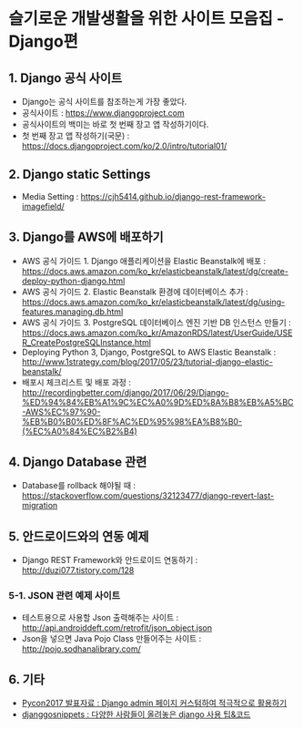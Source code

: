 # 슬기로운 개발생활을 위한 사이트 모음집 - Django편

## 1. Django 공식 사이트
 - Django는 공식 사이트를 참조하는게 가장 좋았다.
 - 공식사이트 : https://www.djangoproject.com
 - 공식사이트의 백미는 바로 첫 번째 장고 앱 작성하기이다.
 - 첫 번째 장고 앱 작성하기(국문) : https://docs.djangoproject.com/ko/2.0/intro/tutorial01/

## 2. Django static Settings
 - Media Setting : https://cjh5414.github.io/django-rest-framework-imagefield/

## 3. Django를 AWS에 배포하기
 - AWS 공식 가이드 1. Django 애플리케이션을 Elastic Beanstalk에 배포 : https://docs.aws.amazon.com/ko_kr/elasticbeanstalk/latest/dg/create-deploy-python-django.html
 - AWS 공식 가이드 2. Elastic Beanstalk 환경에 데이터베이스 추가 : https://docs.aws.amazon.com/ko_kr/elasticbeanstalk/latest/dg/using-features.managing.db.html
 - AWS 공식 가이드 3. PostgreSQL 데이터베이스 엔진 기반 DB 인스턴스 만들기 : https://docs.aws.amazon.com/ko_kr/AmazonRDS/latest/UserGuide/USER_CreatePostgreSQLInstance.html
 - Deploying Python 3, Django, PostgreSQL to AWS Elastic Beanstalk : http://www.1strategy.com/blog/2017/05/23/tutorial-django-elastic-beanstalk/
 - 배포시 체크리스트 및 배포 과정 : http://recordingbetter.com/django/2017/06/29/Django-%ED%94%84%EB%A1%9C%EC%A0%9D%ED%8A%B8%EB%A5%BC-AWS%EC%97%90-%EB%B0%B0%ED%8F%AC%ED%95%98%EA%B8%B0-(%EC%A0%84%EC%B2%B4)

## 4. Django Database 관련
 - Database를 rollback 해야될 때 : https://stackoverflow.com/questions/32123477/django-revert-last-migration
  

## 5. 안드로이드와의 연동 예제
 - Django REST Framework와 안드로이드 연동하기 : http://duzi077.tistory.com/128

### 5-1. JSON 관련 예제 사이트
 - 테스트용으로 사용할 Json 출력해주는 사이트 : http://api.androiddeft.com/retrofit/json_object.json
 - Json을 넣으면 Java Pojo Class 만들어주는 사이트 : http://pojo.sodhanalibrary.com/

## 6. 기타
 - [Pycon2017 발표자료 : Django admin 페이지 커스텀하여 적극적으로 활용하기](https://www.slideshare.net/bbayoung7849/djangoadminsitecustomexample)
 - [djanggosnippets : 다양한 사람들이 올려놓은 django 사용 팁&코드](http://www.djangosnippets.org)